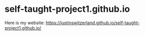 # self-taught-project1.github.io
Here is my website:
https://justinswitzerland.github.io/self-taught-project1.github.io/
